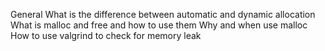  General
What is the difference between automatic and dynamic allocation
What is malloc and free and how to use them
Why and when use malloc
How to use valgrind to check for memory leak

